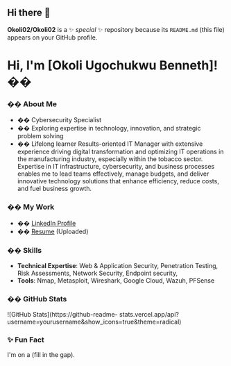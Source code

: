 ## Hi there 👋
**Okoli02/Okoli02** is a ✨ _special_ ✨ repository because its `README.md` (this file) appears on your GitHub profile.

# Hi, I&#39;m [Okoli Ugochukwu Benneth]! ��
### �� About Me
- ��️ Cybersecurity Specialist
- �� Exploring expertise in technology, innovation, and strategic problem solving
- �� Lifelong learner Results-oriented IT Manager with extensive experience driving digital transformation and optimizing IT operations in the manufacturing industry, especially within the tobacco sector. Expertise in IT infrastructure, cybersecurity, and business processes enables me to lead teams effectively, manage budgets, and deliver innovative technology solutions that enhance efficiency, reduce costs, and fuel business growth.
### �� My Work
- �� [LinkedIn Profile](www.linkedin.com/in/okoli-ugochukwu-benneth-b3404b23)
- �� [Resume](#) (Uploaded)
### ��️ Skills
- **Technical Expertise**: Web &amp; Application Security, Penetration Testing,
Risk Assessments, Network Security, Endpoint security,
- **Tools**: Nmap, Metasploit, Wireshark, Google Cloud, Wazuh, PFSense
### �� GitHub Stats
![GitHub Stats](https://github-readme-
stats.vercel.app/api?username=yourusername&amp;show_icons=true&amp;theme=radical)
### ✨ Fun Fact
I&#39;m on a (fill in the gap).
